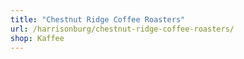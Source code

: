 ```yaml
---
title: "Chestnut Ridge Coffee Roasters"
url: /harrisonburg/chestnut-ridge-coffee-roasters/
shop: Kaffee
---
```

